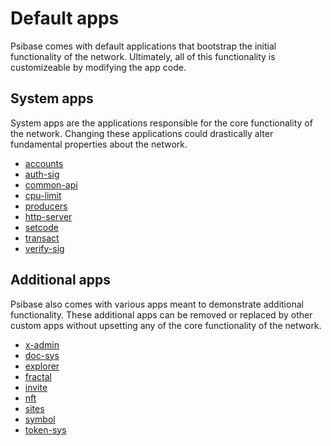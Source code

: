 # Default apps

Psibase comes with default applications that bootstrap the initial functionality of the network. Ultimately, all of this functionality is customizeable by modifying the app code. 

## System apps

System apps are the applications responsible for the core functionality of the network. Changing these applications could drastically alter fundamental properties about the network.

- [accounts](accounts.md)
- [auth-sig]()
- [common-api](common-api.md)
- [cpu-limit]()
- [producers]()
- [http-server](http-server.md)
- [setcode](setcode.md)
- [transact](transact.md)
- [verify-sig]()

## Additional apps

Psibase also comes with various apps meant to demonstrate additional functionality. These additional apps can be removed or replaced by other custom apps without upsetting any of the core functionality of the network.

- [x-admin](x-admin.md)
- [doc-sys](doc-sys.md)
- [explorer]()
- [fractal]()
- [invite](invite.md)
- [nft]()
- [sites](sites.md)
- [symbol]()
- [token-sys]()
